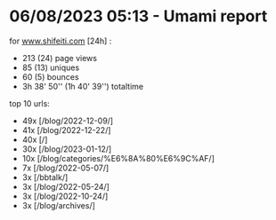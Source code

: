 # 06/08/2023 05:13 - Umami report
for www.shifeiti.com [24h] :

 - 213 (24) page views
 - 85 (13) uniques
 - 60 (5) bounces
 - 3h 38' 50'' (1h 40' 39'') totaltime


top 10 urls:
 - 49x [/blog/2022-12-09/]
 - 41x [/blog/2022-12-22/]
 - 40x [/]
 - 30x [/blog/2023-01-12/]
 - 10x [/blog/categories/%E6%8A%80%E6%9C%AF/]
 - 7x [/blog/2022-05-07/]
 - 3x [/bbtalk/]
 - 3x [/blog/2022-05-24/]
 - 3x [/blog/2022-10-24/]
 - 3x [/blog/archives/]


